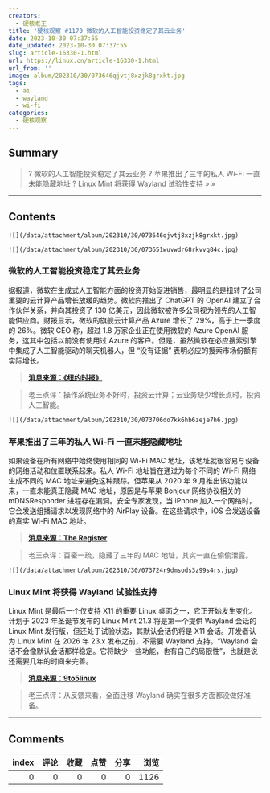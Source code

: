 ```yaml
---
creators:
  - 硬核老王
title: '硬核观察 #1170 微软的人工智能投资稳定了其云业务'
date: 2023-10-30 07:37:55
date_updated: 2023-10-30 07:37:55
slug: article-16330-1.html
url: https://linux.cn/article-16330-1.html
url_from: ''
image: album/202310/30/073646qjvtj8xzjk8grxkt.jpg
tags:
  - ai
  - wayland
  - wi-fi
categories:
  - 硬核观察
---
```


## Summary

> ? 微软的人工智能投资稳定了其云业务
> ? 苹果推出了三年的私人 Wi-Fi 一直未能隐藏地址
> ? Linux Mint 将获得 Wayland 试验性支持
> » 
> »

***

<!-- more -->

## Contents

`![](/data/attachment/album/202310/30/073646qjvtj8xzjk8grxkt.jpg)`

`![](/data/attachment/album/202310/30/073651wuvwdr68rkvvg84c.jpg)`

### 微软的人工智能投资稳定了其云业务

据报道，微软在生成式人工智能方面的投资开始促进销售，最明显的是扭转了公司重要的云计算产品增长放缓的趋势。微软向推出了 ChatGPT 的 OpenAI 建立了合作伙伴关系，并向其投资了 130 亿美元，因此微软被许多公司视为领先的人工智能供应商。财报显示，微软的旗舰云计算产品 Azure 增长了 29%，高于上一季度的 26%。微软 CEO 称，超过 1.8 万家企业正在使用微软的 Azure OpenAI 服务，这其中包括以前没有使用过 Azure 的客户。但是，虽然微软在必应搜索引擎中集成了人工智能驱动的聊天机器人，但 “没有证据” 表明必应的搜索市场份额有实际增长。

> 
> **[消息来源：《纽约时报》](https://www.nytimes.com/2023/10/24/technology/microsoft-quarterly-results.html)**
> 
> 
> 

> 
> 老王点评：操作系统业务不好时，投资云计算；云业务缺少增长点时，投资人工智能。
> 
> 
> 

`![](/data/attachment/album/202310/30/073706do7kk6hb6zeje7h6.jpg)`

### 苹果推出了三年的私人 Wi-Fi 一直未能隐藏地址

如果设备在所有网络中始终使用相同的 Wi-Fi MAC 地址，该地址就很容易与设备的网络活动和位置联系起来。私人 Wi-Fi 地址旨在通过为每个不同的 Wi-Fi 网络生成不同的 MAC 地址来避免这种跟踪。但苹果从 2020 年 9 月推出该功能以来，一直未能真正隐藏 MAC 地址，原因是与苹果 Bonjour 网络协议相关的 mDNSResponder 进程存在漏洞。安全专家发现，当 iPhone 加入一个网络时，它会发送组播请求以发现网络中的 AirPlay 设备。在这些请求中，iOS 会发送设备的真实 Wi-Fi MAC 地址。

> 
> **[消息来源：The Register](https://www.theregister.com/2023/10/27/apple_private_wifi_fixed)**
> 
> 
> 

> 
> 老王点评：百密一疏，隐藏了三年的 MAC 地址，其实一直在偷偷泄露。
> 
> 
> 

`![](/data/attachment/album/202310/30/073724r9dmsods3z99s4rs.jpg)`

### Linux Mint 将获得 Wayland 试验性支持

Linux Mint 是最后一个仅支持 X11 的重要 Linux 桌面之一，它正开始发生变化。计划于 2023 年圣诞节发布的 Linux Mint 21.3 将是第一个提供 Wayland 会话的 Linux Mint 发行版，但还处于试验状态，其默认会话仍将是 X11 会话。开发者认为 Linux Mint 在 2026 年 23.x 发布之前，不需要 Wayland 支持。“Wayland 会话不会像默认会话那样稳定。它将缺少一些功能，也有自己的局限性”，也就是说还需要几年的时间来完善。

> 
> **[消息来源：9to5linux](https://9to5linux.com/linux-mint-21-3-to-ship-with-cinnamon-6-0-and-experimental-wayland-support)**
> 
> 
> 

> 
> 老王点评：从反馈来看，全面迁移 Wayland 确实在很多方面都没做好准备。
> 
> 
>

***

## Comments


|   index |   评论 |   收藏 |   点赞 |   分享 |   浏览 |
|--------:|-------:|-------:|-------:|-------:|-------:|
|       0 |      0 |      0 |      0 |      0 |   1126 |

